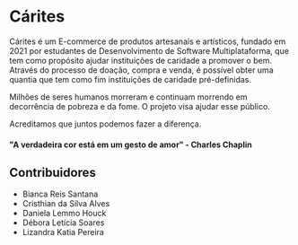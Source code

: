 # Cárites

Cárites é um E-commerce de produtos artesanais e artísticos, fundado em 2021 por estudantes de Desenvolvimento de Software Multiplataforma, que tem como propósito ajudar instituições de caridade a promover o bem. Através do processo de doação, compra e venda, é possível obter uma quantia que tem como fim instituições de caridade pré-definidas. 

Milhões de seres humanos morreram e continuam morrendo em decorrência de pobreza e da fome. O projeto visa ajudar esse público. 


Acreditamos que juntos podemos fazer a diferença.



#### "A verdadeira cor está em um gesto de amor" - Charles Chaplin

## Contribuidores

* Bianca Reis Santana
* Cristhian da Silva Alves
* Daniela Lemmo Houck
* Débora Letícia Soares
* Lizandra Katia Pereira



